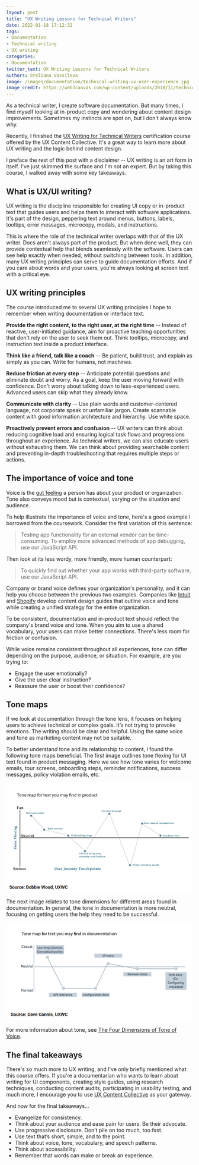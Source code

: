 ```yaml
---
layout: post
title: "UX Writing Lessons for Technical Writers"
date: 2022-01-18 17:12:32
tags:
- Documentation
- Technical writing
- UX writing
categories:
- Documentation
twitter_text: UX Writing Lessons for Technical Writers
authors: Steliana Vassileva
image: /images/documentation/technical-writing-ux-user-experience.jpg
image_credit: https://web3canvas.com/wp-content/uploads/2018/11/technical-writing-ux-user-experience.jpg
---
```


As a technical writer, I create software documentation. But many times, I find myself looking at in-product copy and wondering about content design improvements. Sometimes my instincts are spot on, but I don't always know why.

Recently, I finished the [UX Writing for Technical Writers](https://uxcontent.com/ux-writing-for-tech-writers/) certification course offered by the UX Content Collective. It's a great way to learn more about UX writing and the logic behind content design.

I preface the rest of this post with a disclaimer -- UX writing is an art form in itself. I've just skimmed the surface and I'm not an expert. But by taking this course, I walked away with some key takeaways.

## What is UX/UI writing?

UX writing is the discipline responsible for creating UI copy or in-product text that guides users and helps them to interact with software applications. It's part of the design, peppering text around menus, buttons, labels, tooltips, error messages, microcopy, modals, and instructions.

This is where the role of the technical writer overlaps with that of the UX writer. Docs aren't always part of the product. But when done well, they can provide contextual help that blends seamlessly with the software. Users can see help exactly when needed, without switching between tools. In addition, many UX writing principles can serve to guide documentation efforts. And if you care about words and your users, you're always looking at screen text with a critical eye.

## UX writing principles

The course introduced me to several UX writing principles I hope to remember when writing documentation or interface text.

**Provide the right content, to the right user, at the right time** -- Instead of reactive, user-initiated guidance, aim for proactive teaching opportunities that don't rely on the user to seek them out. Think tooltips, microcopy, and instruction text inside a product interface.

**Think like a friend, talk like a coach** -- Be patient, build trust, and explain as simply as you can. Write for humans, not machines.

**Reduce friction at every step** -- Anticipate potential questions and eliminate doubt and worry. As a goal, keep the user moving forward with confidence. Don't worry about talking down to less-experienced users. Advanced users can skip what they already know.

**Communicate with clarity** -- Use plain words and customer-centered language, not corporate speak or unfamiliar jargon. Create scannable content with good information architecture and hierarchy. Use white space.

**Proactively prevent errors and confusion** -- UX writers can think about reducing cognitive load and ensuring logical task flows and progressions throughout an experience. As technical writers, we can also educate users without exhausting them. We can think about providing searchable content and preventing in-depth troubleshooting that requires multiple steps or actions.

## The importance of voice and tone

Voice is the [gut feeling](https://uxdesign.cc/ux-writing-using-voice-principles-and-a-tone-map-to-write-consistently-4337570ee8f5#:~:text=Understanding%20the%20difference%20is%20vital,gets%20communicated%20across%20an%20experience.&text=The%20tone%20of%20your%20writing,you're%20trying%20to%20convey.) a person has about your product or organization. Tone also conveys mood but is contextual, varying on the situation and audience.

To help illustrate the importance of voice and tone, here's a good example I borrowed from the coursework. Consider the first variation of this sentence:

> Testing app functionality for an external vendor can be time-consuming. To employ more advanced methods of app debugging, use our JavaScript API.

Then look at its less wordy, more friendly, more human counterpart:

> To quickly find out whether your app works with third-party software, use our JavaScript API.

Company or brand voice defines your organization's personality, and it can help you choose between the previous two examples. Companies like [Intuit](https://contentdesign.intuit.com/voice-tone/writing-for-intuit/#intuit-voice-principles) and [Shopify](https://polaris.shopify.com/content/voice-and-tone) develop content design guides that outline voice and tone while creating a unified strategy for the entire organization.

To be consistent, documentation and in-product text should reflect the company's brand voice and tone. When you aim to use a shared vocabulary, your users can make better connections. There's less room for friction or confusion.

While voice remains consistent throughout all experiences, tone can differ depending on the purpose, audience, or situation. For example, are you trying to:

* Engage the user emotionally?
* Give the user clear instruction?
* Reassure the user or boost their confidence?

## Tone maps

If we look at documentation through the tone lens, it focuses on helping users to achieve technical or complex goals. It’s not trying to provoke emotions. The writing should be clear and helpful. Using the same voice and tone as marketing content may not be suitable.

To better understand tone and its relationship to content, I found the following tone maps beneficial. The first image outlines tone flexing for UI text found in product messaging. Here we see how tone varies for welcome emails, tour screens, onboarding steps, reminder notifications, success messages, policy violation emails, etc.

![UX Content Collective Tone Map In Product](/images/documentation/uxcollective-tone-map-product.png)

The next image relates to tone dimensions for different areas found in documentation. In general, the tone in documentation is more neutral, focusing on getting users the help they need to be successful.

![UX Content Collective Tone Map Docs](/images/documentation/uxcollective-tone-map-docs.png)

For more information about tone, see [The Four Dimensions of Tone of Voice](https://www.nngroup.com/articles/tone-of-voice-dimensions/).

## The final takeaways

There's so much more to UX writing, and I've only briefly mentioned what this course offers. If you're a documentarian who wants to learn about writing for UI components, creating style guides, using research techniques, conducting content audits, participating in usability testing, and much more, I encourage you to use [UX Content Collective](https://uxcontent.com/) as your gateway.

And now for the final takeaways...

* Evangelize for consistency.
* Think about your audience and ease pain for users. Be their advocate.
* Use progressive disclosure. Don’t pile on too much, too fast.
* Use text that’s short, simple, and to the point.
* Think about voice, tone, vocabulary, and speech patterns.
* Think about accessibility.
* Remember that words can make or break an experience.